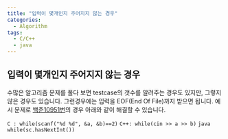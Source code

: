 ```yaml
---
title: "입력이 몇개인지 주어지지 않는 경우"
categories:
  - Algorithm
tags:
  - C/C++
  - java
---
```


## 입력이 몇개인지 주어지지 않는 경우
수많은 알고리즘 문제를 풀다 보면 testcase의 갯수를 알려주는 경우도 있지만, 그렇지 않은 경우도 있습니다. 그런경우에는 입력을 EOF(End Of File)까지 받으면 됩니다. 
예시 문제로 [백준10951번](https://www.acmicpc.net/problem/10951)의 경우 아래와 같이 해결할 수 있습니다.

```C : while(scanf("%d %d", &a, &b)==2)```
```C++: while(cin >> a >> b)```
```java while(sc.hasNextInt())```

